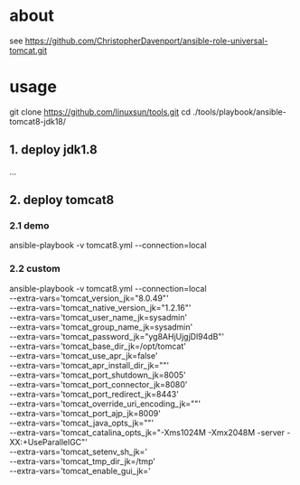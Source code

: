 # about

see https://github.com/ChristopherDavenport/ansible-role-universal-tomcat.git


# usage


git clone https://github.com/linuxsun/tools.git
cd ./tools/playbook/ansible-tomcat8-jdk18/


## 1. deploy jdk1.8

...

## 2. deploy tomcat8



### 2.1 demo

ansible-playbook -v tomcat8.yml --connection=local 


### 2.2 custom

ansible-playbook -v tomcat8.yml --connection=local \
--extra-vars='tomcat_version_jk="8.0.49"' \
--extra-vars='tomcat_native_version_jk="1.2.16"' \
--extra-vars='tomcat_user_name_jk=sysadmin' \
--extra-vars='tomcat_group_name_jk=sysadmin' \
--extra-vars='tomcat_password_jk="yg8AHjUjgjDl94dB"' \
--extra-vars='tomcat_base_dir_jk=/opt/tomcat' \
--extra-vars='tomcat_use_apr_jk=false' \
--extra-vars='tomcat_apr_install_dir_jk=""' \
--extra-vars='tomcat_port_shutdown_jk=8005' \
--extra-vars='tomcat_port_connector_jk=8080' \
--extra-vars='tomcat_port_redirect_jk=8443' \
--extra-vars='tomcat_override_uri_encoding_jk=""' \
--extra-vars='tomcat_port_ajp_jk=8009' \
--extra-vars='tomcat_java_opts_jk=""' \
--extra-vars='tomcat_catalina_opts_jk="-Xms1024M -Xmx2048M -server -XX:+UseParallelGC"' \
--extra-vars='tomcat_setenv_sh_jk=' \
--extra-vars='tomcat_tmp_dir_jk=/tmp' \
--extra-vars='tomcat_enable_gui_jk=' 





